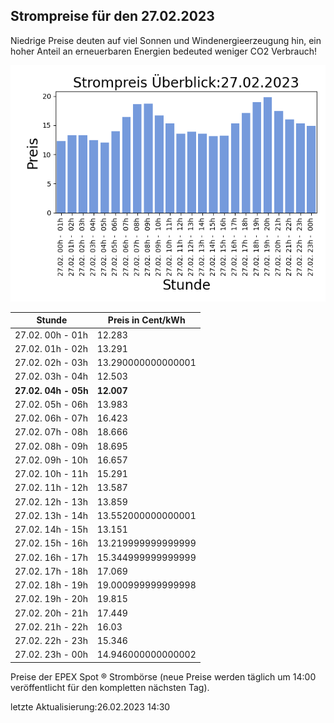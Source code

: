 
## Strompreise für den 27.02.2023

Niedrige Preise deuten auf viel Sonnen und Windenergieerzeugung hin, ein hoher Anteil an erneuerbaren Energien bedeuted weniger CO2 Verbrauch!

![Strompreis übersicht](imgs/strompreis_uebersicht.png)

| Stunde | Preis in Cent/kWh |
|---|---|
| 27.02. 00h -  01h | 12.283 | 
| 27.02. 01h -  02h | 13.291 | 
| 27.02. 02h -  03h | 13.290000000000001 | 
| 27.02. 03h -  04h | 12.503 | 
| **27.02. 04h -  05h** | **12.007** | 
| 27.02. 05h -  06h | 13.983 | 
| 27.02. 06h -  07h | 16.423 | 
| 27.02. 07h -  08h | 18.666 | 
| 27.02. 08h -  09h | 18.695 | 
| 27.02. 09h -  10h | 16.657 | 
| 27.02. 10h -  11h | 15.291 | 
| 27.02. 11h -  12h | 13.587 | 
| 27.02. 12h -  13h | 13.859 | 
| 27.02. 13h -  14h | 13.552000000000001 | 
| 27.02. 14h -  15h | 13.151 | 
| 27.02. 15h -  16h | 13.219999999999999 | 
| 27.02. 16h -  17h | 15.344999999999999 | 
| 27.02. 17h -  18h | 17.069 | 
| 27.02. 18h -  19h | 19.000999999999998 | 
| 27.02. 19h -  20h | 19.815 | 
| 27.02. 20h -  21h | 17.449 | 
| 27.02. 21h -  22h | 16.03 | 
| 27.02. 22h -  23h | 15.346 | 
| 27.02. 23h -  00h | 14.946000000000002 | 

Preise der EPEX Spot ® Strombörse (neue Preise werden täglich um 14:00 veröffentlicht für den kompletten nächsten Tag).

letzte Aktualisierung:26.02.2023 14:30